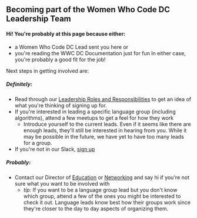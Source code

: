 ## Becoming part of the Women Who Code DC Leadership Team
#### Hi! You're probably at this page because either:
- a Women Who Code DC Lead sent you here
or 
- you're reading the WWC DC Documentation just for fun
In either case, you're probably a good fit for the job!

Next steps in getting involved are:
##### Definitely:
- Read through our [Leadership Roles and Responsibilities]() to get an idea of what you're thinking of signing up for.
- If you're interested in leading a specific language group (including algorithms), attend a few meetups to get a feel for how they work
  - Introduce yourself to the current leads. Even if it seems like there are enough leads, they'll still be interested in hearing from you. While it may be possible in the future, we have yet to have too many leads for a group.
- If you're not in our Slack, [sign up](bit.ly/wwcdcslack)

##### Probably:
- Contact our Director of [Education](kdmcclin@gmail.com) or [Networking](lcj1188@gmail.com) and say hi if you're not sure what you want to be involved with
  - _tip:_ If you want to be a language group lead but you don't know which group, attend a few of the ones you might be interested to check it out. Language leads know best how their groups work since they're closer to the day to day aspects of organizing them.
